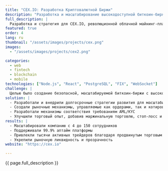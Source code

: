 ```yaml
---
title: "CEX.IO: Разработка Криптовалютной Биржи"
description: "Разработка и масштабирование высокодоступной биткоин-биржи с 99.9% аптаймом"
full_description: |
  Разработка и стратегия для CEX.IO, революционной облачной майнинг-платформы, превратившейся в ведущую криптовалютную биржу, известную своим 99.9% аптаймом и высокодоступными сервисами. Проект был сфокусирован на создании надежной торговой платформы, улучшении ликвидности и внедрении продвинутых функций, таких как рыночные механизмы, управляемые ордерами и котировками. Кроме того, была реализована глобальная система соответствия AML/KYC, обеспечивающая регуляторное соответствие при масштабировании операций для поддержки тысяч активных трейдеров.
featured: true
order: 4
lang: ru
thumbnail: "/assets/images/projects/cex.png"
images:
  - "/assets/images/projects/cex2.png"

categories:
  - web
  - fintech
  - blockchain
  - mobile
technologies: ["Node.js", "React", "PostgreSQL", "FIX", "WebSocket"]
challenge: |
  Целью было создание безопасной, масштабируемой биткоин-биржи с высокой доступностью и строгим соответствием регуляторным требованиям. Ключевые задачи включали обеспечение ликвидности, удовлетворение потребностей различных групп трейдеров и поддержание прозрачности в условиях волатильного рынка.
solution: |
  - Разработали и внедрили долгосрочные стратегии развития для масштабируемости
  - Создали рыночные механизмы, управляемые как ордерами, так и котировками, для улучшения ликвидности
  - Разработали механизмы соответствия требованиям AML/KYC
  - Улучшили торговый опыт, добавив маржинальную торговлю, стоп-лосс и тейк-профит ордера
results: |
  - Масштабировали компанию с 4 до 150 сотрудников
  - Поддерживали 99.9% аптайм платформы
  - Привлекли тысячи активных трейдеров благодаря продвинутым торговым функциям
  - Укрепили рыночную ликвидность и прозрачность
website: "https://cex.io"

---
```


{{ page.full_description }} 